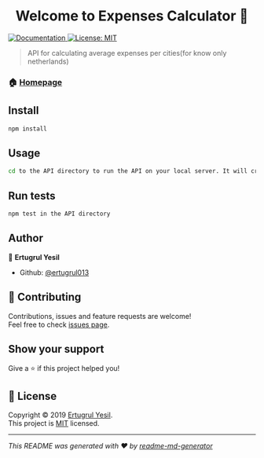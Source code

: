 <h1 align="center">Welcome to Expenses Calculator 👋</h1>
<p>
  <a href="https://github.com/ertugrul013/expenses_Calculator/README.md">
    <img alt="Documentation" src="https://img.shields.io/badge/documentation-yes-brightgreen.svg" target="_blank" />
  </a>
  <a href="https://github.com/ertugrul013/expenses_Calculator/blob/master/LICENSE">
    <img alt="License: MIT" src="https://img.shields.io/badge/License-MIT-yellow.svg" target="_blank" />
  </a>
</p>

> API for calculating average expenses per cities(for know only netherlands)

### 🏠 [Homepage](https://github.com/ertugrul013/expenses_Calculator)

## Install

```sh
npm install
```

## Usage

```sh
cd to the API directory to run the API on your local server. It will create a local database and will populate it for now with useless data. 
```

## Run tests

```sh
npm test in the API directory
```

## Author

👤 **Ertugrul Yesil**

* Github: [@ertugrul013](https://github.com/ertugrul013)

## 🤝 Contributing

Contributions, issues and feature requests are welcome!<br />Feel free to check [issues page](https://github.com/ertugrul013/expenses_Calculator/issues).

## Show your support

Give a ⭐️ if this project helped you!

## 📝 License

Copyright © 2019 [Ertugrul Yesil](https://github.com/ertugrul013).<br />
This project is [MIT](https://github.com/ertugrul013/expenses_Calculator/blob/master/LICENSE) licensed.

***
_This README was generated with ❤️ by [readme-md-generator](https://github.com/kefranabg/readme-md-generator)_